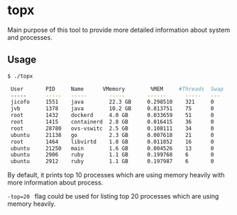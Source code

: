 # topx

Main purpose of this tool to provide more detailed information about 
system and processes. 

## Usage 
````bash 
$ ./topx 

 User		PID	    Name	  VMemory		 %MEM	  #Threads	Swap		CreateTime
 -----		-----	-----		-----		------		-----	---	    ------------------
 jicofo		1551	java		22.3 GB		0.298510	321		0		2020-09-25 15:00:14 +0000 UTC
 jvb		1378	java		10.2 GB		0.813751	75		0		2020-09-25 15:00:14 +0000 UTC
 root		1432	dockerd		4.0 GB		0.033659	51		0		2020-09-25 15:00:14 +0000 UTC
 root		1415	containerd	2.8 GB		0.016415	36		0		2020-09-25 15:00:14 +0000 UTC
 root		28780	ovs-vswitc	2.5 GB		0.108111	34		0		2020-09-25 15:05:12 +0000 UTC
 ubuntu		21138	go		    2.3 GB		0.007618	21		0		2020-10-01 21:55:03 +0000 UTC
 root		1464	libvirtd	1.8 GB		0.011852	16		0		2020-09-25 15:00:14 +0000 UTC
 ubuntu		21250	main		1.6 GB		0.004526	13		0		2020-10-01 21:55:03 +0000 UTC
 ubuntu		2906	ruby		1.1 GB		0.199768	6		0		2020-09-25 15:01:52 +0000 UTC
 ubuntu		2912	ruby		1.1 GB		0.197987	6		0		2020-09-25 15:01:52 +0000 UTC
````
By default, it prints top 10 processes which are using memory heavily with more information about process. 

`-top=20 ` flag could be used for listing top 20 processes which are using memory heavily. 

